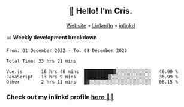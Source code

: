 
<h2 align="center">👋 Hello! I'm Cris.</h2>
<p align="center">
  <a href="https://www.criscunas.dev">Website</a> •
  <a href="https://www.linkedin.com/in/cristophercunas/">LinkedIn</a> •
  <a href="https://www.inlinkd.app">inlinkd</a>
  
</p>


📊 **Weekly development breakdown**
<!--START_SECTION:waka-->

```text
From: 01 December 2022 - To: 08 December 2022

Total Time: 33 hrs 21 mins

Vue.js       16 hrs 40 mins  ███████████▓░░░░░░░░░░░░░   46.90 %
JavaScript   13 hrs 9 mins   █████████▒░░░░░░░░░░░░░░░   36.99 %
Other        2 hrs 11 mins   █▓░░░░░░░░░░░░░░░░░░░░░░░   06.15 %
```

<!--END_SECTION:waka-->

<div> 
  <h3>Check out my inlinkd profile
  <a href="https://www.inlinkd.app/link/cristophercunas">here 👨‍💻</a>
  </h3>
</div>
